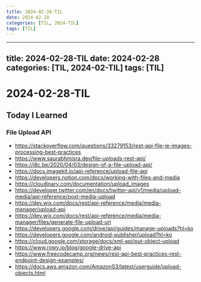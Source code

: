 ```yaml
---
title: 2024-02-28-TIL
date: 2024-02-28
categories: [TIL, 2024-TIL]
tags: [TIL]
---
```


---
title: 2024-02-28-TIL
date: 2024-02-28
categories: [TIL, 2024-02-TIL]
tags: [TIL]
---

# 2024-02-28-TIL

## Today I Learned

### File Upload API

- https://stackoverflow.com/questions/33279153/rest-api-file-ie-images-processing-best-practices
- https://www.saurabhmisra.dev/file-uploads-rest-api/
- https://i8c.be/2020/04/03/design-of-a-file-upload-api/
- https://docs.imagekit.io/api-reference/upload-file-api
- https://developers.notion.com/docs/working-with-files-and-media
- https://cloudinary.com/documentation/upload_images
- https://developer.twitter.com/en/docs/twitter-api/v1/media/upload-media/api-reference/post-media-upload
- https://dev.wix.com/docs/rest/api-reference/media/media-manager/upload-api
- https://dev.wix.com/docs/rest/api-reference/media/media-manager/files/generate-file-upload-url
- https://developers.google.com/drive/api/guides/manage-uploads?hl=ko
- https://developers.google.com/android-publisher/upload?hl=ko
- https://cloud.google.com/storage/docs/xml-api/put-object-upload
- https://www.rowy.io/blog/google-drive-api
- https://www.freecodecamp.org/news/rest-api-best-practices-rest-endpoint-design-examples/
- https://docs.aws.amazon.com/AmazonS3/latest/userguide/upload-objects.html
